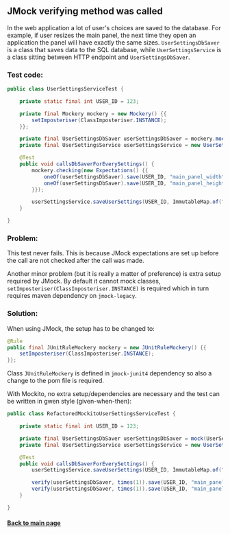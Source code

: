 ## JMock verifying method was called

In the web application a lot of user's choices are saved to the database. For example, if user resizes the main panel, the next time they open an application the panel will have exactly the same sizes. ```UserSettingsDbSaver``` is a class that saves data to the SQL database, while ```UserSettingsService``` is a class sitting between HTTP endpoint and ```UserSettingsDbSaver```. 


### Test code:

```java
public class UserSettingsServiceTest {

    private static final int USER_ID = 123;

    private final Mockery mockery = new Mockery() {{
        setImposteriser(ClassImposteriser.INSTANCE);
    }};

    private final UserSettingsDbSaver userSettingsDbSaver = mockery.mock(UserSettingsDbSaver.class);
    private final UserSettingsService userSettingsService = new UserSettingsService(userSettingsDbSaver);

    @Test
    public void callsDbSaverForEverySettings() {
        mockery.checking(new Expectations() {{
            oneOf(userSettingsDbSaver).save(USER_ID, "main_panel_width", "1024");
            oneOf(userSettingsDbSaver).save(USER_ID, "main_panel_height", "600");
        }});

        userSettingsService.saveUserSettings(USER_ID, ImmutableMap.of("main_panel_width", "1024", "main_panel_height", "600"));
    }

}
```


### Problem:

This test never fails. This is because JMock expectations are set up before the call are not checked after the call was made.

Another minor problem (but it is really a matter of preference) is extra setup required by JMock. By default it cannot mock classes, ```setImposteriser(ClassImposteriser.INSTANCE)``` is required which in turn requires maven dependency on ```jmock-legacy```.


### Solution:

When using JMock, the setup has to be changed to:

```java
@Rule
public final JUnitRuleMockery mockery = new JUnitRuleMockery() {{
    setImposteriser(ClassImposteriser.INSTANCE);
}};
```

Class ```JUnitRuleMockery``` is defined in ```jmock-junit4``` dependency so also a change to the pom file is required.

With Mockito, no extra setup/dependencies are necessary and the test can be written in gwen style (given-when-then):

```java
public class RefactoredMockitoUserSettingsServiceTest {

    private static final int USER_ID = 123;

    private final UserSettingsDbSaver userSettingsDbSaver = mock(UserSettingsDbSaver.class);
    private final UserSettingsService userSettingsService = new UserSettingsService(userSettingsDbSaver);

    @Test
    public void callsDbSaverForEverySettings() {
        userSettingsService.saveUserSettings(USER_ID, ImmutableMap.of("main_panel_width", "1024", "main_panel_height", "600"));

        verify(userSettingsDbSaver, times(1)).save(USER_ID, "main_panel_width", "1024");
        verify(userSettingsDbSaver, times(1)).save(USER_ID, "main_panel_height", "600");
    }

}
```


#### [Back to main page](https://github.com/Jarcionek/Bad-Practices-of-Testing)

